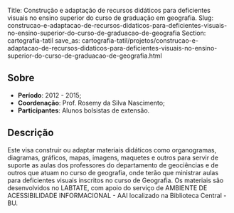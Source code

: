 Title: Construção e adaptação de recursos didáticos para deficientes visuais no ensino superior do curso de graduação em geografia.
Slug: construcao-e-adaptacao-de-recursos-didaticos-para-deficientes-visuais-no-ensino-superior-do-curso-de-graduacao-de-geografia
Section: cartografia-tatil
save_as: cartografia-tatil/projetos/construcao-e-adaptacao-de-recursos-didaticos-para-deficientes-visuais-no-ensino-superior-do-curso-de-graduacao-de-geografia.html

## Sobre

- **Período**: 2012 - 2015;
- **Coordenação**: Prof. Rosemy da Silva Nascimento;
- **Participantes**: Alunos bolsistas de extensão.

## Descrição

Este visa construir ou adaptar materiais didáticos como organogramas,
diagramas, gráficos, mapas, imagens, maquetes e outros para servir de suporte
as aulas dos professores do departamento de geociências e de outros que atuam
no curso de geografia, onde terão que ministrar aulas para deficientes visuais
inscritos no curso de Geografia. Os materiais são desenvolvidos no LABTATE, com
apoio do serviço de AMBIENTE DE ACESSIBILIDADE INFORMACIONAL - AAI localizado
na Biblioteca Central - BU.
